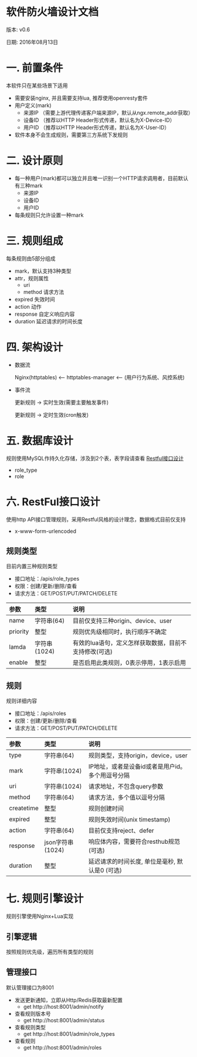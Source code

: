 软件防火墙设计文档
===============

版本: v0.6

日期: 2016年08月13日


# 一. 前置条件
本软件只在某些场景下适用

* 需要安装nginx, 并且需要支持lua, 推荐使用openresty套件
* 用户定义(mark)
  * 来源IP （需要上游代理传递客户端来源IP，默认从ngx.remote_addr获取）
  * 设备ID （推荐以HTTP Header形式传递，默认名为X-Device-ID）
  * 用户ID （推荐以HTTP Header形式传递，默认名为X-User-ID）
* 软件本身不会生成规则，需要第三方系统下发规则


# 二. 设计原则
* 每一种用户(mark)都可以独立并且唯一识别一个HTTP请求调用者，目前默认有三种mark
  * 来源IP
  * 设备ID
  * 用户ID
* 每条规则只允许设置一种mark

# 三. 规则组成
每条规则由5部分组成

* mark，默认支持3种类型
* attr，规则属性
  * uri
  * method 请求方法
* expired 失效时间
* action 动作
* response 自定义响应内容
* duration 延迟请求的时间长度


# 四. 架构设计

* 数据流

   Nginx(httptables) <--  httptables-manager <-- (用户行为系统、风控系统)

* 事件流

  更新规则 -> 实时生效(需要主要触发事件)

  更新规则 -> 定时生效(cron触发)


# 五. 数据库设计
规则使用MySQL作持久化存储，涉及到2个表，表字段请查看 [Restful接口设计](#RestFul接口设计)

* role_type
* role


# 六. RestFul接口设计
<span id = "RestFul设计">
使用http API接口管理规则，采用Restful风格的设计理念，数据格式目前仅支持
</span>

* x-www-form-urlencoded

## 规则类型
目前内置三种规则类型

* 接口地址：/apis/role_types
* 权限：创建/更新/删除/查看
* 请求方法：GET/POST/PUT/PATCH/DELETE

| 参数 | 类型 | 说明 |
| :-----|:----| :----|
| name    | 字符串(64)    | 目前仅支持三种origin、device、user    |
| priority    | 整型    |  规则优先级相同时，执行顺序不确定   |
| lamda    | 字符串(1024)    |   有效的lua语句，定义怎样获取数据，目前不支持修改(可选)  |
| enable    | 整型    |   是否启用此类规则，0表示停用，1表示启用  |


## 规则
规则详细内容

* 接口地址：/apis/roles
* 权限：创建/更新/删除/查看
* 请求方法：GET/POST/PUT/PATCH/DELETE


| 参数 | 类型 | 说明 |
| :-----|:----| :----|
| type    | 字符串(64)    | 规则类型，支持origin，device，user    |
| mark    | 字符串(1024)    | IP地址，或者是设备id或者是用户id。多个用逗号分隔    |
| uri    | 字符串(1024)    | 请求地址，不包含query参数    |
| method    | 字符串(64)    | 请求方法，多个值以逗号分隔    |
| createtime    | 整型    |  规则创建时间   |
| expired    | 整型    |  规则失效时间(unix timestamp)   |
| action    | 字符串(64)    |   目前仅支持reject、defer  |
| response    | json字符串(1024)    |   响应体内容，需要符合resthub规范(可选)  |
| duration    | 整型    |   延迟请求的时间长度, 单位是毫秒, 默认是0 (可选)  |


# 七. 规则引擎设计
规则引擎使用Nginx+Lua实现

## 引擎逻辑
按照规则优先级，遍历所有类型的规则

## 管理接口
默认管理接口为8001

* 发送更新通知，立即从Http/Redis获取最新配置
  * get http://host:8001/admin/notify
* 查看规则版本号
  * get http://host:8001/admin/status
* 查看规则类型
  * get http://host:8001/admin/role_types
* 查看规则
  * get http://host:8001/admin/roles
